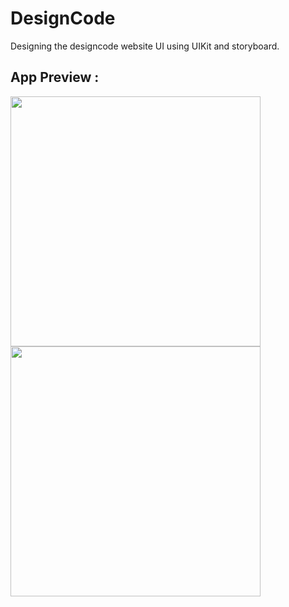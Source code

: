# DesignCode
Designing the designcode website UI using UIKit and storyboard.

## App Preview : 
<img src="https://user-images.githubusercontent.com/100219531/235014005-665fc3db-c5a7-495b-b92c-f21ee581b7e7.gif" width="400">
<img src="https://user-images.githubusercontent.com/100219531/235014022-1878b5d8-6a5d-4431-a29e-be0ef98d1a44.gif" width="400">

